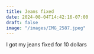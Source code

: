 ```yaml
---
title: Jeans fixed
date: 2024-08-04T14:42:16-07:00
draft: false
image: "/images/IMG_2587.jpeg"
---
```


I got my jeans fixed for 10 dollars
